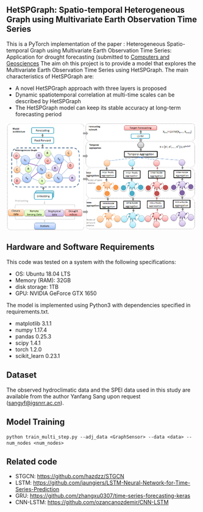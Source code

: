 ## HetSPGraph: Spatio-temporal Heterogeneous Graph using Multivariate Earth Observation Time Series
This is a PyTorch implementation of the paper : Heterogeneous Spatio-temporal Graph using Multivariate Earth
Observation Time Series: Application for drought forecasting (submitted to [Computers and Geosciences](https://www.sciencedirect.com/journal/computers-and-geosciences)
The aim oh this project is to provide a model that explores the Multivariate Earth Observation Time Series using HetSPGraph.
The main characteristics of HetSPGraph are:
- A novel HetSPGraph approach with three layers is proposed
- Dynamic spatiotemporal correlation at multi-time scales can be described by HetSPGraph
- The HetSPGraph model can keep its stable accuracy at long-term forecasting period
<img src="Flowchart.png" width="500">

## Hardware and Software Requirements
This code was tested on a system with the following specifications:
- OS: Ubuntu 18.04 LTS
- Memory (RAM): 32GB
- disk storage: 1TB
- GPU: NVIDIA GeForce GTX 1650

The model is implemented using Python3 with dependencies specified in requirements.txt.
- matplotlib 3.1.1
- numpy 1.17.4
- pandas 0.25.3
- scipy 1.4.1
- torch 1.2.0
- scikit_learn 0.23.1
## Dataset
The observed hydroclimatic data and the SPEI data used in this study are available from the author Yanfang Sang upon request (sangyf@igsnrr.ac.cn).

## Model Training
```
python train_multi_step.py --adj_data <GraphSensor> --data <data> --num_nodes <num_nodes>
```
## Related code

- STGCN: https://github.com/hazdzz/STGCN
- LSTM: https://github.com/jaungiers/LSTM-Neural-Network-for-Time-Series-Prediction
- GRU: https://github.com/zhangxu0307/time-series-forecasting-keras
- CNN-LSTM: https://github.com/ozancanozdemir/CNN-LSTM



